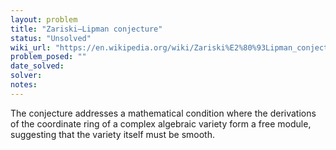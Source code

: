 ```yaml
---
layout: problem
title: "Zariski–Lipman conjecture"
status: "Unsolved"
wiki_url: "https://en.wikipedia.org/wiki/Zariski%E2%80%93Lipman_conjecture"
problem_posed: ""
date_solved:
solver:
notes:
---
```

The conjecture addresses a mathematical condition where the derivations of the coordinate ring of a complex algebraic variety form a free module, suggesting that the variety itself must be smooth.